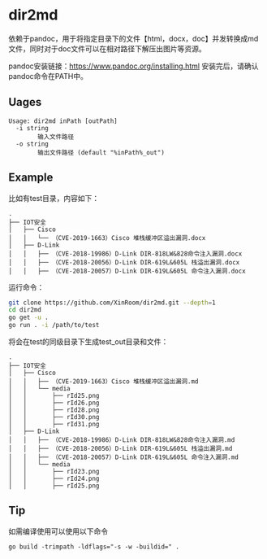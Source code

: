# dir2md
依赖于pandoc，用于将指定目录下的文件【html，docx，doc】并发转换成md文件，同时对于doc文件可以在相对路径下解压出图片等资源。

pandoc安装链接：https://www.pandoc.org/installing.html 安装完后，请确认pandoc命令在PATH中。

## Uages
```
Usage: dir2md inPath [outPath]
  -i string
        输入文件路径
  -o string
        输出文件路径 (default "%inPath%_out")

```

## Example
比如有test目录，内容如下：
```
.
├── IOT安全
│   ├── Cisco
│   │   └── （CVE-2019-1663）Cisco 堆栈缓冲区溢出漏洞.docx
│   ├── D-Link
│   │   ├── （CVE-2018-19986）D-Link DIR-818LW&828命令注入漏洞.docx
│   │   ├── （CVE-2018-20056）D-Link DIR-619L&605L 栈溢出漏洞.docx
│   │   ├── （CVE-2018-20057）D-Link DIR-619L&605L 命令注入漏洞.docx
```
运行命令：
```bash
git clone https://github.com/XinRoom/dir2md.git --depth=1
cd dir2md
go get -u .
go run . -i /path/to/test
```
将会在test的同级目录下生成test_out目录和文件：
```
.
├── IOT安全
│   ├── Cisco
│   │   ├── （CVE-2019-1663）Cisco 堆栈缓冲区溢出漏洞.md
│   │   └── media
│   │       ├── rId25.png
│   │       ├── rId26.png
│   │       ├── rId28.png
│   │       ├── rId30.png
│   │       ├── rId31.png
│   ├── D-Link
│   │   ├── （CVE-2018-19986）D-Link DIR-818LW&828命令注入漏洞.md
│   │   ├── （CVE-2018-20056）D-Link DIR-619L&605L 栈溢出漏洞.md
│   │   ├── （CVE-2018-20057）D-Link DIR-619L&605L 命令注入漏洞.md
│   │   └── media
│   │       ├── rId23.png
│   │       ├── rId24.png
│   │       ├── rId25.png
```

## Tip
如需编译使用可以使用以下命令
```
go build -trimpath -ldflags="-s -w -buildid=" .
```